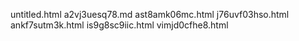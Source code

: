 untitled.html
a2vj3uesq78.md
ast8amk06mc.html
j76uvf03hso.html
ankf7sutm3k.html
is9g8sc9iic.html
vimjd0cfhe8.html